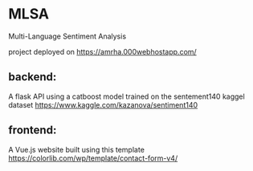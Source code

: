 # MLSA
Multi-Language Sentiment Analysis

project deployed on https://amrha.000webhostapp.com/

## backend:

A flask API using a catboost model trained on the sentement140 kaggel dataset https://www.kaggle.com/kazanova/sentiment140

## frontend:

A Vue.js website built using this template https://colorlib.com/wp/template/contact-form-v4/
